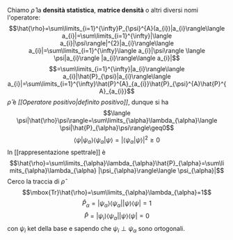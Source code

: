 Chiamo $\hat{\rho}$ la **densità statistica**, **matrice densità** o altri diversi nomi l'operatore:
$$\hat{\rho}=\sum\limits_{i=1}^{\infty}P_{\psi}^{A}(a_{i})|a_{i}\rangle\langle a_{i}|=\sum\limits_{i=1}^{\infty}|\langle a_{i}|\psi\rangle|^{2}|a_{i}\rangle\langle a_{i}|=\sum\limits_{i=1}^{\infty}\langle a_{i}|\psi\rangle \langle \psi|a_{i}\rangle |a_{i}\rangle\langle a_{i}|$$
$$=\sum\limits_{i=1}^{\infty}|a_{i}\rangle\langle a_{i}|\hat{P}_{\psi}|a_{i}\rangle\langle a_{i}|=\sum\limits_{i=1}^{\infty}\hat{P}^{A}_{a_{i}}\hat{P}_{\psi}^{A}\hat{P}^{A}_{a_{i}}$$
$\hat{\rho}$ è *[[Operatore positivo|definito positivo]]*, dunque si ha
$$\langle \psi|\hat{\rho}\psi\rangle=\sum\limits_{\alpha}\lambda_{\alpha}\langle \psi|\hat{P}_{\alpha}\psi\rangle\geq0$$
$$\langle \psi|\psi_\alpha\rangle \langle \psi_{\alpha}|\psi\rangle=|\langle \psi_{\alpha}|\psi\rangle|^{2}\geq 0$$
In [[rappresentazione spettrale]] è
$$\hat{\rho}=\sum\limits_{\alpha}\lambda_{\alpha}\hat{P}_{\alpha}=\sum\limits_{\alpha}\lambda_{\alpha} |\psi_{\alpha}\rangle\langle \psi_{\alpha}|$$
Cerco la traccia di $\hat{\rho}$ 
$$\mbox{Tr}\hat{\rho}=\sum\limits_{\alpha}\lambda_{\alpha}=1$$
$$\hat{P}_{\alpha}=|\psi_{\alpha}\rangle\langle \psi_{\alpha}||\psi\rangle\langle \psi|=1$$
$$\hat{P}=|\psi_{i}\rangle\langle \psi_\alpha||\psi\rangle\langle \psi|=0$$
con $\psi_{i}$ ket della base e sapendo che $\psi_{i} \perp \psi_{\alpha}$ sono ortogonali.